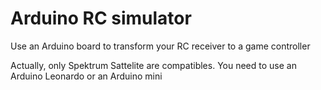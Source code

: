 # Arduino RC simulator
Use an Arduino board to transform your RC receiver to a game controller

Actually, only Spektrum Sattelite are compatibles. You need to use an Arduino Leonardo or an Arduino mini
